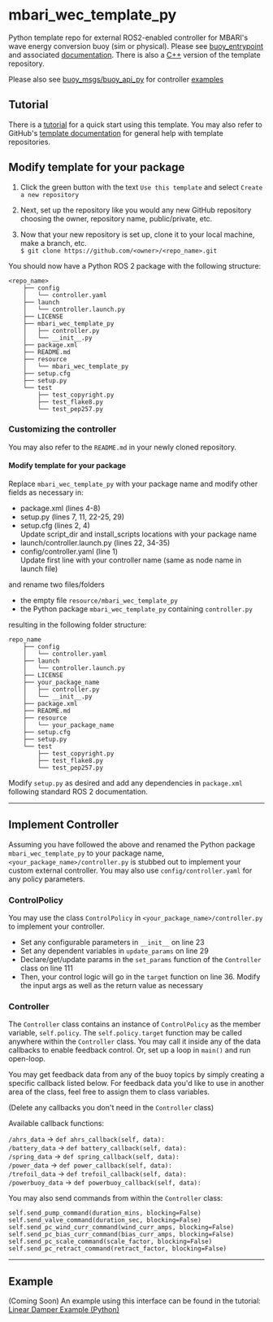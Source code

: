 # mbari_wec_template_py
Python template repo for external ROS2-enabled controller for MBARI's wave energy conversion buoy (sim or physical).
Please see [buoy_entrypoint](https://github.com/osrf/buoy_entrypoint) and associated
[documentation](https://osrf.github.io/buoy_entrypoint/). There is also a
[C++](https://github.com/mbari-org/mbari_wec_template_cpp) version of the template repository.

Please also see [buoy_msgs/buoy_api_py](https://github.com/osrf/buoy_msgs/tree/main/buoy_api_py)
for controller [examples](https://github.com/osrf/buoy_msgs/tree/main/buoy_api_py/buoy_api/examples)

## Tutorial
There is a [tutorial](https://osrf.github.io/buoy_entrypoint/Tutorials/ROS2/PythonTemplate/) for a quick start
using this template. You may also refer to GitHub's
[template documentation](https://docs.github.com/en/repositories/creating-and-managing-repositories/creating-a-repository-from-a-template)
for general help with template repositories.

## Modify template for your package
1. Click the green
button with the text `Use this template` and select `Create a new repository`

2. Next, set up the repository like you would any new GitHub repository choosing the owner,
repository name, public/private, etc.

3. Now that your new repository is set up, clone it to your local machine, make a branch, etc.  
   `$ git clone https://github.com/<owner>/<repo_name>.git`

You should now have a Python ROS 2 package with the following structure:

```
<repo_name>
    ├── config
    │   └── controller.yaml
    ├── launch
    │   └── controller.launch.py
    ├── LICENSE
    ├── mbari_wec_template_py
    │   ├── controller.py
    │   └── __init__.py
    ├── package.xml
    ├── README.md
    ├── resource
    │   └── mbari_wec_template_py
    ├── setup.cfg
    ├── setup.py
    └── test
        ├── test_copyright.py
        ├── test_flake8.py
        └── test_pep257.py
```

### Customizing the controller

You may also refer to the `README.md` in your newly cloned repository.

#### Modify template for your package
Replace `mbari_wec_template_py` with your package name and modify other fields as necessary in:

- package.xml (lines 4-8)
- setup.py (lines 7, 11, 22-25, 29)
- setup.cfg (lines 2, 4)  
    Update script_dir and install_scripts locations with your package name
- launch/controller.launch.py (lines 22, 34-35)
- config/controller.yaml (line 1)  
    Update first line with your controller name (same as node name in launch file)

and rename two files/folders

- the empty file `resource/mbari_wec_template_py`
- the Python package `mbari_wec_template_py` containing `controller.py`

resulting in the following folder structure:

```
repo_name
    ├── config
    │   └── controller.yaml
    ├── launch
    │   └── controller.launch.py
    ├── LICENSE
    ├── your_package_name
    │   ├── controller.py
    │   └── __init__.py
    ├── package.xml
    ├── README.md
    ├── resource
    │   └── your_package_name
    ├── setup.cfg
    ├── setup.py
    └── test
        ├── test_copyright.py
        ├── test_flake8.py
        └── test_pep257.py
```

Modify `setup.py` as desired and add any dependencies in `package.xml` following standard ROS 2
documentation.

---

## Implement Controller
Assuming you have followed the above and renamed the Python package `mbari_wec_template_py` to your package name,
`<your_package_name>/controller.py` is stubbed out to implement your custom external controller.
You may also use `config/controller.yaml` for any policy parameters.

### ControlPolicy

You may use the class `ControlPolicy` in `<your_package_name>/controller.py` to implement your controller.

- Set any configurable parameters in `__init__` on line 23
- Set any dependent variables in `update_params` on line 29
- Declare/get/update params in the `set_params` function of the `Controller` class on line 111
- Then, your control logic will go in the `target` function on line 36.
    Modify the input args as well as the return value as necessary

### Controller

The `Controller` class contains an instance of `ControlPolicy` as the member variable,
`self.policy`. The `self.policy.target` function may be called anywhere within the
`Controller` class. You may call it inside any of the data callbacks to enable feedback
control. Or, set up a loop in `main()` and run open-loop.

You may get feedback data from any of the buoy topics by simply creating a specific callback
listed below. For feedback data you'd like to use in another area of the class, feel free to
assign them to class variables.

(Delete any callbacks you don't need in the `Controller` class)

Available callback functions:

`/ahrs_data` &rarr; `def ahrs_callback(self, data):`  
`/battery_data` &rarr; `def battery_callback(self, data):`  
`/spring_data` &rarr; `def spring_callback(self, data):`  
`/power_data` &rarr; `def power_callback(self, data):`  
`/trefoil_data` &rarr; `def trefoil_callback(self, data):`  
`/powerbuoy_data` &rarr; `def powerbuoy_callback(self, data):`  

You may also send commands from within the `Controller` class:

`self.send_pump_command(duration_mins, blocking=False)`  
`self.send_valve_command(duration_sec, blocking=False)`  
`self.send_pc_wind_curr_command(wind_curr_amps, blocking=False)`  
`self.send_pc_bias_curr_command(bias_curr_amps, blocking=False)`  
`self.send_pc_scale_command(scale_factor, blocking=False)`  
`self.send_pc_retract_command(retract_factor, blocking=False)`  

---

## Example

(Coming Soon) An example using this interface can be found in the tutorial:
[Linear Damper Example (Python)](https://osrf.github.io/buoy_entrypoint/Tutorials/ROS2/PythonLinearDamperExample.md)
